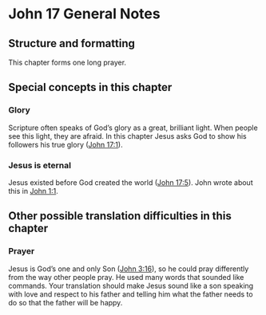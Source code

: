 # John 17 General Notes
## Structure and formatting

This chapter forms one long prayer.

## Special concepts in this chapter

### Glory

Scripture often speaks of God’s glory as a great, brilliant light. When people see this light, they are afraid. In this chapter Jesus asks God to show his followers his true glory ([John 17:1](../../jhn/17/01.md)).

### Jesus is eternal

Jesus existed before God created the world ([John 17:5](../../jhn/17/05.md)). John wrote about this in [John 1:1](../../jhn/01/01.md).

## Other possible translation difficulties in this chapter

### Prayer

Jesus is God’s one and only Son ([John 3:16](../../jhn/03/16.md)), so he could pray differently from the way other people pray. He used many words that sounded like commands. Your translation should make Jesus sound like a son speaking with love and respect to his father and telling him what the father needs to do so that the father will be happy.
